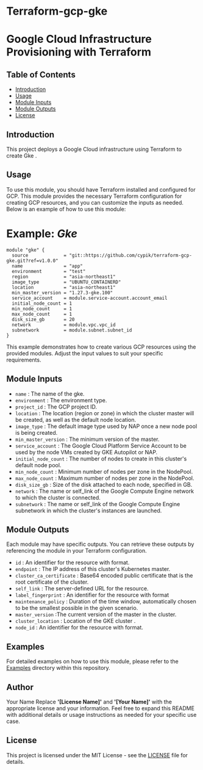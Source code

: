# Terraform-gcp-gke
# Google Cloud Infrastructure Provisioning with Terraform
## Table of Contents

- [Introduction](#introduction)
- [Usage](#usage)
- [Module Inputs](#module-inputs)
- [Module Outputs](#module-outputs)
- [License](#license)

## Introduction
This project deploys a Google Cloud infrastructure using Terraform to create Gke .
## Usage
To use this module, you should have Terraform installed and configured for GCP. This module provides the necessary Terraform configuration for creating GCP resources, and you can customize the inputs as needed. Below is an example of how to use this module:
# Example: _Gke_
```hcl
module "gke" {
  source             = "git::https://github.com/cypik/terraform-gcp-gke.git?ref=v1.0.0"
  name               = "app"
  environment        = "test"
  region             = "asia-northeast1"
  image_type         = "UBUNTU_CONTAINERD"
  location           = "asia-northeast1"
  min_master_version = "1.27.3-gke.100"
  service_account    = module.service-account.account_email
  initial_node_count = 1
  min_node_count     = 1
  max_node_count     = 1
  disk_size_gb       = 20
  network            = module.vpc.vpc_id
  subnetwork         = module.subnet.subnet_id
}
```
This example demonstrates how to create various GCP resources using the provided modules. Adjust the input values to suit your specific requirements.

## Module Inputs

- `name`  : The name of the gke.
- `environment` : The environment type.
- `project_id` : The GCP project ID.
- `location` : The location (region or zone) in which the cluster master will be created, as well as the default node location.
- `image_type` :  The default image type used by NAP once a new node pool is being created.
- `min_master_version` : The minimum version of the master.
- `service_account` : The Google Cloud Platform Service Account to be used by the node VMs created by GKE Autopilot or NAP.
- `initial_node_count` : The number of nodes to create in this cluster's default node pool.
- `min_node_count` : Minimum number of nodes per zone in the NodePool.
- `max_node_count` :  Maximum number of nodes per zone in the NodePool.
- `disk_size_gb` : Size of the disk attached to each node, specified in GB.
- `network` :  The name or self_link of the Google Compute Engine network to which the cluster is connected.
- `subnetwork` :  The name or self_link of the Google Compute Engine subnetwork in which the cluster's instances are launched.

## Module Outputs
Each module may have specific outputs. You can retrieve these outputs by referencing the module in your Terraform configuration.

- `id` : An identifier for the resource with format.
- `endpoint` : The IP address of this cluster's Kubernetes master.
- `cluster_ca_certificate` : Base64 encoded public certificate that is the root certificate of the cluster.
- `self_link` : The server-defined URL for the resource.
- `label_fingerprint` : An identifier for the resource with format
- `maintenance_policy` : Duration of the time window, automatically chosen to be the smallest possible in the given scenario.
- `master_version` :The current version of the master in the cluster.
- `cluster_location` :  Location of the GKE cluster .
- `node_id` : An identifier for the resource with format.

## Examples
For detailed examples on how to use this module, please refer to the [Examples](https://github.com/cypik/terraform-gcp-gke/tree/master/example) directory within this repository.

## Author
Your Name Replace **'[License Name]'** and **'[Your Name]'** with the appropriate license and your information. Feel free to expand this README with additional details or usage instructions as needed for your specific use case.

## License
This project is licensed under the MIT License - see the [LICENSE](https://github.com/cypik/terraform-gcp-gke/blob/master/LICENSE) file for details.
